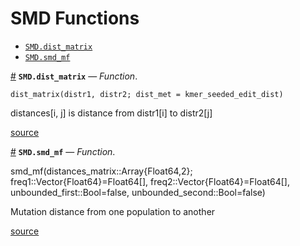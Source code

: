 
<a id='SMD-Functions-1'></a>

# SMD Functions

- [`SMD.dist_matrix`](smdfuncs.md#SMD.dist_matrix)
- [`SMD.smd_mf`](smdfuncs.md#SMD.smd_mf)

<a id='SMD.dist_matrix' href='#SMD.dist_matrix'>#</a>
**`SMD.dist_matrix`** &mdash; *Function*.



```
dist_matrix(distr1, distr2; dist_met = kmer_seeded_edit_dist)
```

distances[i, j] is distance from distr1[i] to distr2[j]


<a target='_blank' href='https://github.com/MurrellGroup/SMD.jl/blob/ed7e08f87219aa3039e88980799fcaafb61ef954/src/smdfuncs.jl#L1-L5' class='documenter-source'>source</a><br>

<a id='SMD.smd_mf' href='#SMD.smd_mf'>#</a>
**`SMD.smd_mf`** &mdash; *Function*.



smd_mf(distances_matrix::Array{Float64,2};                 freq1::Vector{Float64}=Float64[],                 freq2::Vector{Float64}=Float64[],                 unbounded_first::Bool=false,                 unbounded_second::Bool=false)

Mutation distance from one population to another


<a target='_blank' href='https://github.com/MurrellGroup/SMD.jl/blob/ed7e08f87219aa3039e88980799fcaafb61ef954/src/smdfuncs.jl#L70-L78' class='documenter-source'>source</a><br>

